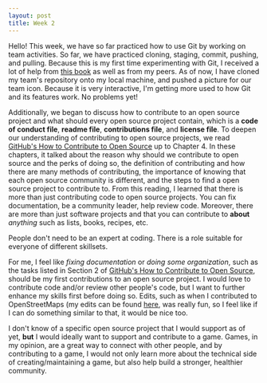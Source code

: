 ```yaml
---
layout: post
title: Week 2
---
```


Hello! This week, we have so far practiced how to use Git by working on team activities. So far, we have practiced cloning, staging, commit, pushing, and pulling. Because this is my first time experimenting with Git, I received a lot of help from [this book](https://git-scm.com/book/en/v2) as well as from my peers. As of now, I have cloned my team's repository onto my local machine, and pushed a picture for our team icon. Because it is very interactive, I'm getting more used to how Git and its features work. No problems yet!

Additionally, we began to discuss how to contribute to an open source project and what should every open source project contain, which is a **code of conduct file**, **readme file**, **contributions file**, and **license file**. To deepen our understanding of contributing to open source projects, we read [GitHub's How to Contribute to Open Source](https://opensource.guide/how-to-contribute/) up to Chapter 4. In these chapters, it talked about the reason why should we contribute to open source and the perks of doing so, the definition of contributing and how there are many methods of contributing, the importance of knowing that each open source community is different, and the steps to find a open source project to contribute to. From this reading, I learned that there is more than just contributing code to open source projects. You can fix documentation, be a community leader, help review code. Moreover, there are more than just software projects and that you can contribute to **about** *anything* such as lists, books, recipes, etc. 

People don't need to be an expert at coding. There is a role suitable for everyone of different skillsets.

For me, I feel like *fixing documentation* or *doing some organization*, such as the tasks listed in Section 2 of [GitHub's How to Contribute to Open Source](https://opensource.guide/how-to-contribute/), should be my first contributions to an open source project. I would love to contribute code and/or review other people's code, but I want to further enhance my skills first before doing so. Edits, such as when I contributed to OpenStreetMaps (my edits can be found [here](https://www.openstreetmap.org/user/mxsunny/history), was really fun, so I feel like if I can do something similar to that, it would be nice too.

I don't know of a specific open source project that I would support as of yet, **but** I would ideally want to support and contribute to a game. Games, in my opinion, are a great way to connect with other people, and by contributing to a game, I would not only learn more about the technical side of creating/maintaining a game, but also help build a stronger, healthier community.
